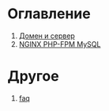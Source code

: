 # Оглавление 

1. [Домен и сервер](./domen_server.md)
2. [NGINX PHP-FPM MySQL](./npm.md)

# Другое

1. [faq](./faq.md)
